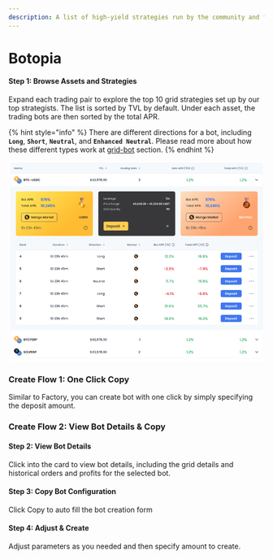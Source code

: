 ```yaml
---
description: A list of high-yield strategies run by the community and for the community
---
```


# Botopia

#### Step 1: Browse Assets and Strategies

Expand each trading pair to explore the top 10 grid strategies set up by our top strategists. The list is sorted by TVL by default. Under each asset, the trading bots are then sorted by the total APR.

{% hint style="info" %}
There are different directions for a bot, including **`Long`**, **`Short`**, **`Neutral`**, and **`Enhanced Neutral`**. Please read more about how these different types work at [grid-bot](../../fundamentals/grid-bot/ "mention") section.
{% endhint %}

![](<../../.gitbook/assets/image (3) (1) (1) (1).png>)

### **Create Flow 1: One Click Copy**

Similar to Factory, you can create bot with one click by simply specifying the deposit amount.

### **Create Flow 2: View Bot Details & Copy**

#### Step 2: View Bot Details

Click into the card to view bot details, including the grid details and historical orders and profits for the selected bot.

#### Step 3: Copy Bot Configuration

Click Copy to auto fill the bot creation form

#### Step 4: Adjust & Create

Adjust parameters as you needed and then specify amount to create.




